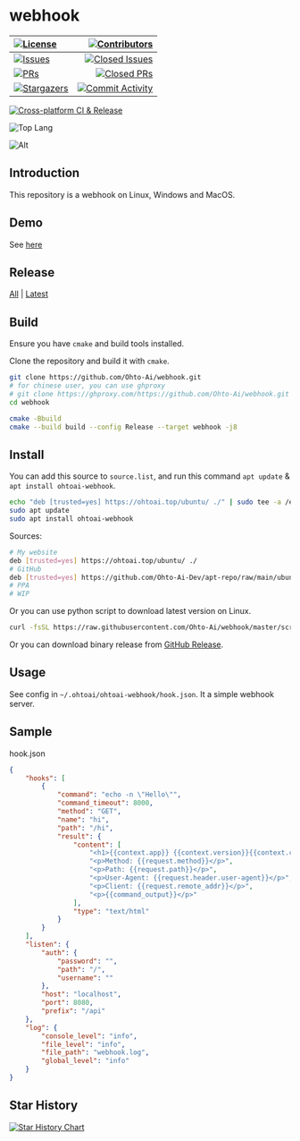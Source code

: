 # webhook

|[![License][license:badge]](/LICENSE)|[![Contributors][contributors:badge]][contributors]|
|:------|------------------------------------------------:|
|[![Issues][issues:badge]][issues]|[![Closed Issues][closed-issues:badge]][closed-issues]|
|[![PRs][pulls:badge]][pulls]|[![Closed PRs][closed-pulls:badge]][closed-pulls]|
|[![Stargazers][stargazers:badge]][stargazers]|[![Commit Activity][commit-activity:badge]][commit-activity]|

[![Cross-platform CI & Release](https://github.com/Ohto-Ai/webhook/actions/workflows/ci_release.yaml/badge.svg)](https://github.com/Ohto-Ai/webhook/actions/workflows/ci_release.yaml)

![Top Lang][top-lang]


![Alt](https://repobeats.axiom.co/api/embed/f81550002329b0c0414378aebb0dbac1d17d1013.svg "Repobeats analytics image")

## Introduction

This repository is a webhook on Linux, Windows and MacOS.

## Demo

See [here](https://api.ohtoai.top/github/)

## Release

[All](https://github.com/Ohto-Ai/webhook/releases) | [Latest](https://github.com/Ohto-Ai/webhook/releases/latest)

## Build

Ensure you have `cmake` and build tools installed.

Clone the repository and build it with `cmake`.

```bash
git clone https://github.com/Ohto-Ai/webhook.git
# for chinese user, you can use ghproxy
# git clone https://ghproxy.com/https://github.com/Ohto-Ai/webhook.git
cd webhook

cmake -Bbuild
cmake --build build --config Release --target webhook -j8
```

## Install

You can add this source to `source.list`, and run this command `apt update` & `apt install ohtoai-webhook`.
```bash
echo "deb [trusted=yes] https://ohtoai.top/ubuntu/ ./" | sudo tee -a /etc/apt/sources.list > /dev/null 
sudo apt update
sudo apt install ohtoai-webhook
```
Sources:  
```bash
# My website
deb [trusted=yes] https://ohtoai.top/ubuntu/ ./
# GitHub
deb [trusted=yes] https://github.com/Ohto-Ai-Dev/apt-repo/raw/main/ubuntu/ ./
# PPA
# WIP
```

Or you can use python script to download latest version on Linux.
```bash
curl -fsSL https://raw.githubusercontent.com/Ohto-Ai/webhook/master/scripts/install.py | python -
```
Or you can download binary release from [GitHub Release](https://github.com/Ohto-Ai/webhook/releases/latest).

## Usage
See config in `~/.ohtoai/ohtoai-webhook/hook.json`.
It a simple webhook server.

## Sample
hook.json
```json
{
    "hooks": [
        {
            "command": "echo -n \"Hello\"",
            "command_timeout": 8000,
            "method": "GET",
            "name": "hi",
            "path": "/hi",
            "result": {
                "content": [
                    "<h1>{{context.app}} {{context.version}}{{context.commit_hash}}</h1>",
                    "<p>Method: {{request.method}}</p>",
                    "<p>Path: {{request.path}}</p>",
                    "<p>User-Agent: {{request.header.user-agent}}</p>",
                    "<p>Client: {{request.remote_addr}}</p>",
                    "<p>{{command_output}}</p>"
                ],
                "type": "text/html"
            }
        }
    ],
    "listen": {
        "auth": {
            "password": "",
            "path": "/",
            "username": ""
        },
        "host": "localhost",
        "port": 8080,
        "prefix": "/api"
    },
    "log": {
        "console_level": "info",
        "file_level": "info",
        "file_path": "webhook.log",
        "global_level": "info"
    }
}
```

## Star History

[![Star History Chart](https://api.star-history.com/svg?repos=Ohto-Ai/webhook&type=Date)](https://star-history.com/#Ohto-Ai/webhook&Date)


[license:badge]: https://img.shields.io/github/license/Ohto-Ai/webhook?logo=github&style=flat-square

[issues:badge]: https://img.shields.io/github/issues/Ohto-Ai/webhook?logo=github&style=flat-square
[issues]: https://github.com/Ohto-Ai/webhook/issues
[closed-issues:badge]: https://img.shields.io/github/issues-closed/Ohto-Ai/webhook?logo=github&style=flat-square
[closed-issues]: https://github.com/Ohto-Ai/webhook/issues?q=is%3Aissue+is%3Aclosed

[stargazers:badge]: https://img.shields.io/github/stars/Ohto-Ai/webhook?logo=github&style=flat-square
[stargazers]: https://github.com/Ohto-Ai/webhook/stargazers

[pulls:badge]: https://img.shields.io/github/issues-pr/Ohto-Ai/webhook?logo=github&color=0088ff&style=flat-square
[pulls]: https://github.com/Ohto-Ai/webhook/pulls
[closed-pulls:badge]: https://img.shields.io/github/issues-pr-closed/Ohto-Ai/webhook?logo=github&color=0088ff&style=flat-square
[closed-pulls]: https://github.com/Ohto-Ai/webhook/pulls?q=is%3Apr+is%3Aclosed

[commit-activity:badge]: https://img.shields.io/github/commit-activity/m/Ohto-Ai/webhook?logo=github&style=flat-square
[commit-activity]: https://github.com/Ohto-Ai/webhook/pulse

[contributors:badge]: https://img.shields.io/github/contributors/Ohto-Ai/webhook?logo=github&style=flat-square
[contributors]: https://github.com/Ohto-Ai/webhook/contributors

[top-lang]: https://img.shields.io/github/languages/top/Ohto-Ai/webhook?logo=github&style=flat-square
